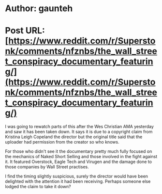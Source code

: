 # Author: gaunteh
# Post URL: [https://www.reddit.com/r/Superstonk/comments/nfznbs/the_wall_street_conspiracy_documentary_featuring/](https://www.reddit.com/r/Superstonk/comments/nfznbs/the_wall_street_conspiracy_documentary_featuring/)


I was going to rewatch parts of this after the Wes Christian AMA yesterday and saw it has been taken down. It says it is due to a copyright claim from Kristina Leigh Copeland the director but the original title said that the uploader had permission from the creator so who knows. 

For those who didn't see it the documentary pretty much fully focused on the mechanics of Naked Short Selling and those involved in the fight against it. It featured Overstock, Eagle Tech and Virugen and the damage done to those companies by Wall Street practises.

I find the timing slightly suspicious, surely the director would have been delighted with the attention it had been receiving. Perhaps someone else lodged the claim to take it down?